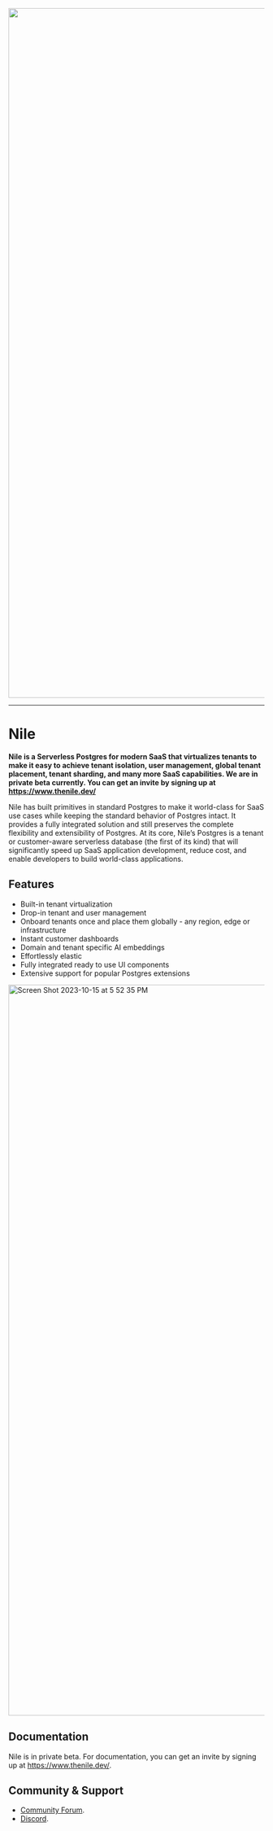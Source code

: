 <p align="center">
<img width="1356" alt="Screen Shot 2023-06-21 at 7 35 32 PM" src="https://github.com/niledatabase/niledatabase/assets/2977624/ab6c0f96-510c-4f87-b53d-02179a71d376">
</p>

---

# Nile

**Nile is a Serverless Postgres for modern SaaS that virtualizes tenants to make it easy to achieve tenant isolation, user management, global tenant placement, tenant sharding, and many more SaaS capabilities. We are in private beta currently. You can get an invite by signing up at https://www.thenile.dev/**

Nile has built primitives in standard Postgres to make it world-class for SaaS use cases while keeping the standard behavior of Postgres intact. It provides a fully integrated solution and still preserves the complete flexibility and extensibility of Postgres. At its core, Nile’s Postgres is a tenant or customer-aware serverless database (the first of its kind) that will significantly speed up SaaS application development, reduce cost, and enable developers to build world-class applications.

## Features

- Built-in tenant virtualization
- Drop-in tenant and user management
- Onboard tenants once and place them globally - any region, edge or infrastructure
- Instant customer dashboards
- Domain and tenant specific AI embeddings
- Effortlessly elastic
- Fully integrated ready to use UI components
- Extensive support for popular Postgres extensions

<img width="1437" alt="Screen Shot 2023-10-15 at 5 52 35 PM" src="https://github.com/niledatabase/niledatabase/assets/2977624/be1c2140-ef66-48ca-9df9-b74c0033877e">

## Documentation

Nile is in private beta. For documentation, you can get an invite by signing up at https://www.thenile.dev/.

## Community & Support

- [Community Forum](https://github.com/orgs/niledatabase/discussions).
- [Discord](https://discord.gg/s7hcR9Hxj3).
